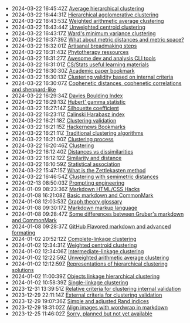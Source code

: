 * 2024-03-22 16:45:42Z [Average hierarchical clustering](../34)
* 2024-03-22 16:44:31Z [Hierarchical agglomerative clustering](../32)
* 2024-03-22 16:43:53Z [Weighted arithmetic average clustering](../36)
* 2024-03-22 16:43:44Z [Unweighted centroid clustering](../37)
* 2024-03-22 16:43:17Z [Ward's minimum variance clustering](../39)
* 2024-03-22 16:37:39Z [What about metric distances and metric space?](../16)
* 2024-03-22 16:32:01Z [Artisanal breadmaking steps](../15)
* 2024-03-22 16:31:43Z [Phytotherapy ressources](../14)
* 2024-03-22 16:31:27Z [Awesome dev and analysis CLI tools](../13)
* 2024-03-22 16:31:01Z [CS/Stats useful learning materials](../12)
* 2024-03-22 16:30:30Z [Academic paper bookmark](../11)
* 2024-03-22 16:30:13Z [Clustering validity based on internal criteria](../10)
* 2024-03-22 16:30:07Z [Cophenetic distances, cophenetic correlations and sheppard-like](../23)
* 2024-03-22 16:29:34Z [Davies Boulding Index](../25)
* 2024-03-22 16:29:13Z [Hubert' gamma statistic](../22)
* 2024-03-22 16:27:14Z [Silhouette coefficient](../26)
* 2024-03-22 16:23:11Z [Calinski Harabasz index](../24)
* 2024-03-22 16:21:18Z [Clustering validation](../9)
* 2024-03-22 16:21:15Z [Hackernews Bookmarks](../8)
* 2024-03-22 16:21:11Z [Traditional clustering algorithms](../7)
* 2024-03-22 16:21:00Z [Clustering process](../6)
* 2024-03-22 16:20:46Z [Clustering](../5)
* 2024-03-22 16:12:40Z [Distances vs dissimilarities](../4)
* 2024-03-22 16:12:12Z [Similarity and distance](../3)
* 2024-03-22 16:10:59Z [Statistical association](../2)
* 2024-03-22 15:47:15Z [What is the Zettlekasten method](../1)
* 2024-03-22 16:46:54Z [Clustering with semimetric distances](../17)
* 2024-02-13 08:50:03Z [Prompting engineering](../46)
* 2024-01-09 08:23:36Z [Markdown HTML/CSS Hacks](../44)
* 2024-01-08 16:21:08Z [Basic markdown and CommonMark](../41)
* 2024-01-08 12:03:53Z [Graph theory glossary](../18)
* 2024-01-08 09:30:17Z [Markdown markup language](../40)
* 2024-01-08 09:28:47Z [Some differences between Gruber's markdown and CommonMark ](../42)
* 2024-01-08 09:28:37Z [GitHub Flavored markdown and advanced formating](../43)
* 2024-01-02 20:52:12Z [Complete-linkage clustering](../30)
* 2024-01-02 12:34:31Z [Weighted centroid clustering](../38)
* 2024-01-02 12:34:06Z [Intermediate-linkage clustering](../31)
* 2024-01-02 12:22:59Z [Unweighted arithmetic average clustering](../35)
* 2024-01-02 12:12:59Z [Representations of hierarchical clustering solutions](../33)
* 2024-01-02 11:00:39Z [Objects linkage hierarchical clustering](../28)
* 2024-01-02 10:58:39Z [Single-linkage clustering](../29)
* 2023-12-31 13:39:51Z [Relative criteria for clustering internal validation](../27)
* 2023-12-29 22:11:14Z [External criteria for clustering validation](../20)
* 2023-12-29 19:07:36Z [Simple and adjusted Rand indices](../21)
* 2023-12-29 18:31:02Z [Align images with wordwrap in markdown](../19)
* 2023-12-25 11:46:02Z [Sorry, planned but not yet available](../0)
